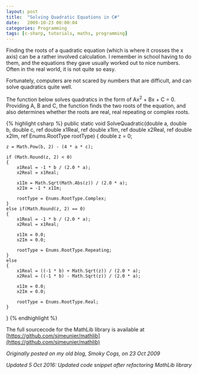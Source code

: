 ```yaml
---
layout: post
title:  "Solving Quadratic Equations in C#"
date:   2009-10-23 00:00:04
categories: Programming
tags: [c-sharp, tutorials, maths, programming]
---
```


Finding the roots of a quadratic equation (which is where it crosses the x axis) can be a rather involved calculation. I remember in school having to do them, and the equations they gave usually worked out to nice numbers. Often in the real world, it is not quite so easy.

Fortunately, computers are not scared by numbers that are difficult, and can solve quadratics quite well.

The function below solves quadratics in the form of Ax<sup>2</sup> + Bx + C = 0. Providing A, B and C, the function finds the two roots of the equation, and also determines whether the roots are real, real repeating or complex roots.

{% highlight csharp %}
public static void SolveQuadratic(double a, double b, double c, ref double x1Real, ref double x1Im, ref double x2Real, ref double x2Im, ref Enums.RootType rootType)
{
	double z = 0;

	z = Math.Pow(b, 2) - (4 * a * c);
	
	if (Math.Round(z, 2) < 0)
	{
		x1Real = -1 * b / (2.0 * a);
		x2Real = x1Real;

		x1Im = Math.Sqrt(Math.Abs(z)) / (2.0 * a);
		x2Im = -1 * x1Im;

		rootType = Enums.RootType.Complex;
	}
	else if(Math.Round(z, 2) == 0)
	{
		x1Real = -1 * b / (2.0 * a);
		x2Real = x1Real;

		x1Im = 0.0;
		x2Im = 0.0;

		rootType = Enums.RootType.Repeating;
	}
	else
	{
		x1Real = ((-1 * b) + Math.Sqrt(z)) / (2.0 * a);
		x2Real = ((-1 * b) - Math.Sqrt(z)) / (2.0 * a);

		x1Im = 0.0;
		x2Im = 0.0;

		rootType = Enums.RootType.Real;
	}
}
{% endhighlight %}

The full sourcecode for the MathLib library is available at [https://github.com/sjmeunier/mathlib](https://github.com/sjmeunier/mathlib)

_Originally posted on my old blog, Smoky Cogs, on 23 Oct 2009_

_Updated 5 Oct 2016: Updated code snippet after refactoring MathLib library_